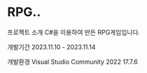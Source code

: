 # RPG..
프로젝트 소개
C#을 이용하여 만든 RPG게임입니다.

개발기간
2023.11.10 - 2023.11.14

개발환경
Visual Studio Community 2022
17.7.6
